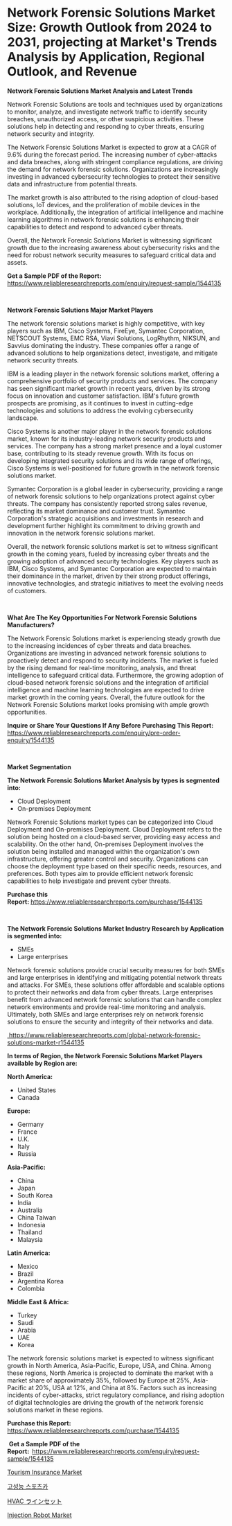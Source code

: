 <p><h1>Network Forensic Solutions Market Size: Growth Outlook from 2024 to 2031, projecting at Market's Trends Analysis by Application, Regional Outlook, and Revenue</h1></p><p><strong>Network Forensic Solutions Market Analysis and Latest Trends</strong></p>
<p><p>Network Forensic Solutions are tools and techniques used by organizations to monitor, analyze, and investigate network traffic to identify security breaches, unauthorized access, or other suspicious activities. These solutions help in detecting and responding to cyber threats, ensuring network security and integrity.</p><p>The Network Forensic Solutions Market is expected to grow at a CAGR of 9.6% during the forecast period. The increasing number of cyber-attacks and data breaches, along with stringent compliance regulations, are driving the demand for network forensic solutions. Organizations are increasingly investing in advanced cybersecurity technologies to protect their sensitive data and infrastructure from potential threats.</p><p>The market growth is also attributed to the rising adoption of cloud-based solutions, IoT devices, and the proliferation of mobile devices in the workplace. Additionally, the integration of artificial intelligence and machine learning algorithms in network forensic solutions is enhancing their capabilities to detect and respond to advanced cyber threats.</p><p>Overall, the Network Forensic Solutions Market is witnessing significant growth due to the increasing awareness about cybersecurity risks and the need for robust network security measures to safeguard critical data and assets.</p></p>
<p><strong>Get a Sample PDF of the Report:&nbsp;</strong> <a href="https://www.reliableresearchreports.com/enquiry/request-sample/1544135">https://www.reliableresearchreports.com/enquiry/request-sample/1544135</a></p>
<p>&nbsp;</p>
<p><strong>Network Forensic Solutions Major Market Players</strong></p>
<p><p>The network forensic solutions market is highly competitive, with key players such as IBM, Cisco Systems, FireEye, Symantec Corporation, NETSCOUT Systems, EMC RSA, Viavi Solutions, LogRhythm, NIKSUN, and Savvius dominating the industry. These companies offer a range of advanced solutions to help organizations detect, investigate, and mitigate network security threats.</p><p>IBM is a leading player in the network forensic solutions market, offering a comprehensive portfolio of security products and services. The company has seen significant market growth in recent years, driven by its strong focus on innovation and customer satisfaction. IBM's future growth prospects are promising, as it continues to invest in cutting-edge technologies and solutions to address the evolving cybersecurity landscape.</p><p>Cisco Systems is another major player in the network forensic solutions market, known for its industry-leading network security products and services. The company has a strong market presence and a loyal customer base, contributing to its steady revenue growth. With its focus on developing integrated security solutions and its wide range of offerings, Cisco Systems is well-positioned for future growth in the network forensic solutions market.</p><p>Symantec Corporation is a global leader in cybersecurity, providing a range of network forensic solutions to help organizations protect against cyber threats. The company has consistently reported strong sales revenue, reflecting its market dominance and customer trust. Symantec Corporation's strategic acquisitions and investments in research and development further highlight its commitment to driving growth and innovation in the network forensic solutions market.</p><p>Overall, the network forensic solutions market is set to witness significant growth in the coming years, fueled by increasing cyber threats and the growing adoption of advanced security technologies. Key players such as IBM, Cisco Systems, and Symantec Corporation are expected to maintain their dominance in the market, driven by their strong product offerings, innovative technologies, and strategic initiatives to meet the evolving needs of customers.</p></p>
<p>&nbsp;</p>
<p><strong>What Are The Key Opportunities For Network Forensic Solutions Manufacturers?</strong></p>
<p><p>The Network Forensic Solutions market is experiencing steady growth due to the increasing incidences of cyber threats and data breaches. Organizations are investing in advanced network forensic solutions to proactively detect and respond to security incidents. The market is fueled by the rising demand for real-time monitoring, analysis, and threat intelligence to safeguard critical data. Furthermore, the growing adoption of cloud-based network forensic solutions and the integration of artificial intelligence and machine learning technologies are expected to drive market growth in the coming years. Overall, the future outlook for the Network Forensic Solutions market looks promising with ample growth opportunities.</p></p>
<p><strong>Inquire or Share Your Questions If Any Before Purchasing This Report:</strong> <a href="https://www.reliableresearchreports.com/enquiry/pre-order-enquiry/1544135">https://www.reliableresearchreports.com/enquiry/pre-order-enquiry/1544135</a></p>
<p>&nbsp;</p>
<p><strong>Market Segmentation</strong></p>
<p><strong>The Network Forensic Solutions Market Analysis by types is segmented into:</strong></p>
<p><ul><li>Cloud Deployment</li><li>On-premises Deployment</li></ul></p>
<p><p>Network Forensic Solutions market types can be categorized into Cloud Deployment and On-premises Deployment. Cloud Deployment refers to the solution being hosted on a cloud-based server, providing easy access and scalability. On the other hand, On-premises Deployment involves the solution being installed and managed within the organization's own infrastructure, offering greater control and security. Organizations can choose the deployment type based on their specific needs, resources, and preferences. Both types aim to provide efficient network forensic capabilities to help investigate and prevent cyber threats.</p></p>
<p><strong>Purchase this Report:&nbsp;</strong><a href="https://www.reliableresearchreports.com/purchase/1544135">https://www.reliableresearchreports.com/purchase/1544135</a></p>
<p>&nbsp;</p>
<p><strong>The Network Forensic Solutions Market Industry Research by Application is segmented into:</strong></p>
<p><ul><li>SMEs</li><li>Large enterprises</li></ul></p>
<p><p>Network forensic solutions provide crucial security measures for both SMEs and large enterprises in identifying and mitigating potential network threats and attacks. For SMEs, these solutions offer affordable and scalable options to protect their networks and data from cyber threats. Large enterprises benefit from advanced network forensic solutions that can handle complex network environments and provide real-time monitoring and analysis. Ultimately, both SMEs and large enterprises rely on network forensic solutions to ensure the security and integrity of their networks and data.</p></p>
<p><a href="https://www.reliableresearchreports.com/global-network-forensic-solutions-market-r1544135">&nbsp;https://www.reliableresearchreports.com/global-network-forensic-solutions-market-r1544135</a></p>
<p><strong>In terms of Region, the Network Forensic Solutions Market Players available by Region are:</strong></p>
<p>
    <p> <strong> North America: </strong>
        <ul>
            <li>United States</li>
            <li>Canada</li>
        </ul>
        </p> 
    <p> <strong> Europe: </strong>
        <ul>
            <li>Germany</li>
            <li>France</li>
            <li>U.K.</li>
            <li>Italy</li>
            <li>Russia</li>
        </ul>
        </p> 
    <p> <strong> Asia-Pacific: </strong>
        <ul>
            <li>China</li>
            <li>Japan</li>
            <li>South Korea</li>
            <li>India</li>
            <li>Australia</li>
            <li>China Taiwan</li>
            <li>Indonesia</li>
            <li>Thailand</li>
            <li>Malaysia</li>
        </ul>
        </p> 
    <p> <strong> Latin America: </strong>
        <ul>
            <li>Mexico</li>
            <li>Brazil</li>
            <li>Argentina Korea</li>
            <li>Colombia</li>
        </ul>
        </p> 
    <p> <strong> Middle East & Africa: </strong>
        <ul>
            <li>Turkey</li>
            <li>Saudi</li>
            <li>Arabia</li>
            <li>UAE</li>
            <li>Korea</li>
        </ul>
    </p>
    </p>
<p><p>The network forensic solutions market is expected to witness significant growth in North America, Asia-Pacific, Europe, USA, and China. Among these regions, North America is projected to dominate the market with a market share of approximately 35%, followed by Europe at 25%, Asia-Pacific at 20%, USA at 12%, and China at 8%. Factors such as increasing incidents of cyber-attacks, strict regulatory compliance, and rising adoption of digital technologies are driving the growth of the network forensic solutions market in these regions.</p></p>
<p><strong>Purchase this Report: </strong><a href="https://www.reliableresearchreports.com/purchase/1544135">https://www.reliableresearchreports.com/purchase/1544135</a></p>
<p>&nbsp;<strong>Get a Sample PDF of the Report:&nbsp;&nbsp;</strong><a href="https://www.reliableresearchreports.com/enquiry/request-sample/1544135">https://www.reliableresearchreports.com/enquiry/request-sample/1544135</a></p>
<p><strong></strong></p>
<p><p><a href="https://www.linkedin.com/pulse/tourism-insurance-market-trends-analysis-forecasted-period-gi0me?trackingId=v6BksLuX3qvcO1ysm8wg8A%3D%3D">Tourism Insurance Market</a></p><p><a href="https://github.com/Hubertstyenger6685/Market-Research-Report-List-1/blob/main/636296261221.md">고성능 스포츠카</a></p><p><a href="https://github.com/DemarcusKuhlman/Market-Research-Report-List-1/blob/main/464621561877.md">HVAC ラインセット</a></p><p><a href="https://www.linkedin.com/pulse/injection-robot-market-share-evolution-growth-trends-2024-6xtue?trackingId=BWJV4EVdrhA8ZaqGeYy5xA%3D%3D">Injection Robot Market</a></p></p>